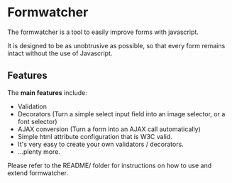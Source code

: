 # Formwatcher

The formwatcher is a tool to easily improve forms with javascript.

It is designed to be as unobtrusive as possible, so that every form remains intact without the use of Javascript.


## Features

The **main features** include:

- Validation
- Decorators (Turn a simple select input field into an image selector, or a font selector)
- AJAX conversion (Turn a form into an AJAX call automatically)
- Simple html attribute configuration that is W3C valid.
- It's very easy to create your own validators / decorators.
- ...plenty more.


Please refer to the README/ folder for instructions on how to use and extend formwatcher.
